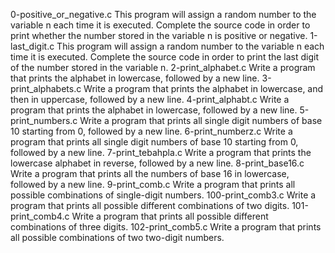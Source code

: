 0-positive_or_negative.c This program will assign a random number to the variable n each time it is executed. Complete the source code in order to print whether the number stored in the variable n is positive or negative.
1-last_digit.c This program will assign a random number to the variable n each time it is executed. Complete the source code in order to print the last digit of the number stored in the variable n.
2-print_alphabet.c Write a program that prints the alphabet in lowercase, followed by a new line.
3-print_alphabets.c Write a program that prints the alphabet in lowercase, and then in uppercase, followed by a new line.
4-print_alphabt.c Write a program that prints the alphabet in lowercase, followed by a new line.
5-print_numbers.c Write a program that prints all single digit numbers of base 10 starting from 0, followed by a new line.
6-print_numberz.c Write a program that prints all single digit numbers of base 10 starting from 0, followed by a new line.
7-print_tebahpla.c Write a program that prints the lowercase alphabet in reverse, followed by a new line.
8-print_base16.c Write a program that prints all the numbers of base 16 in lowercase, followed by a new line.
9-print_comb.c Write a program that prints all possible combinations of single-digit numbers.
100-print_comb3.c Write a program that prints all possible different combinations of two digits.
101-print_comb4.c Write a program that prints all possible different combinations of three digits.
102-print_comb5.c Write a program that prints all possible combinations of two two-digit numbers.
